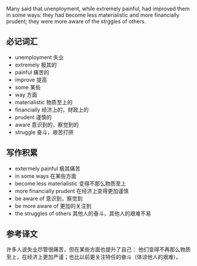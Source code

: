 Many said that unenployment, while extremely painful, had improved them in some ways: they had become less materialistic and more financially prudent; they were more aware of the strggles of others.

## 必记词汇
* unemployment 失业
* extremely 极其的
* painful 痛苦的
* improve 提高
* some 某些
* way 方面
* materialistic 物质至上的
* financially 经济上的，财政上的
* prudent 谨慎的
* aware 意识到的，察觉到的
* struggle 奋斗，艰苦打拼

## 写作积累
* extermely painful 极其痛苦
* in some ways 在某些方面
* become less materialistic 变得不那么物质至上
* more financially prudent 在经济上变得更加谨慎
* be aware of 意识到，察觉到
* be more aware of 更加的关注到
* the struggles of others 其他人的奋斗，其他人的艰难不易

## 参考译文
许多人说失业尽管很痛苦，但在某些方面也提升了自己： 他们变得不再那么物质至上，在经济上更加严谨；也比以前更关注特任的奋斗（体谅他人的艰难）。
